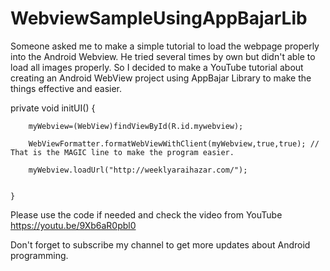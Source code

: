 # WebviewSampleUsingAppBajarLib

Someone asked me to make a simple tutorial to load the webpage properly into the Android Webview. 
He tried several times by own but didn't able to load all images properly. 
So I decided to make a YouTube tutorial about creating an Android WebView project using AppBajar Library to make the things effective and easier.


 private void initUI() {

        myWebview=(WebView)findViewById(R.id.mywebview);

        WebViewFormatter.formatWebViewWithClient(myWebview,true,true); // That is the MAGIC line to make the program easier.

        myWebview.loadUrl("http://weeklyaraihazar.com/");


    }

Please use the code if needed and check the video from YouTube https://youtu.be/9Xb6aR0pbl0

Don't forget to subscribe my channel to get more updates about Android programming.

